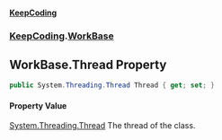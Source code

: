 #### [KeepCoding](index.md 'index')
### [KeepCoding](KeepCoding.md 'KeepCoding').[WorkBase](KeepCoding_WorkBase.md 'KeepCoding.WorkBase')
## WorkBase.Thread Property
```csharp
public System.Threading.Thread Thread { get; set; }
```
#### Property Value
[System.Threading.Thread](https://docs.microsoft.com/en-us/dotnet/api/System.Threading.Thread 'System.Threading.Thread')
The thread of the class.  
